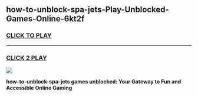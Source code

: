 
## how-to-unblock-spa-jets-Play-Unblocked-Games-Online-6kt2f
<h3>
<a href="https://premium76.site?title=how-to-unblock-spa-jets&ref=25A">CLICK TO PLAY</a></h3>
<hr>

<h3>
<a href="https://premium76.site?title=how-to-unblock-spa-jets&ref=25A">CLICK 2 PLAY</a>
  
</h3>

<a href="https://premium76.site?title=how-to-unblock-spa-jets&ref=25A"><img src="https://clearcache.store/games.png"></a>


**how-to-unblock-spa-jets games unblocked: Your Gateway to Fun and Accessible Online Gaming**
